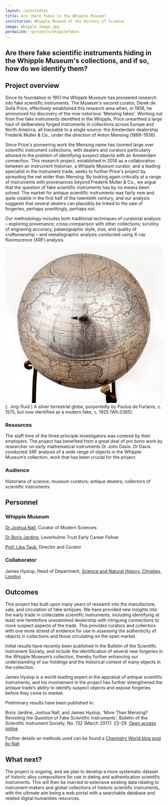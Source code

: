 ```yaml
---
layout: casestudies
title: Are there fakes in the Whipple Museum?
institution: Whipple Museum of the History of Science
image: Whipple image.jpg
permalink: /projects/whipplefakes
---
```


## Are there fake scientific instruments hiding in the Whipple Museum's collections, and if so, how do we identify them?


## Project overview

Since its foundation in 1951 the Whipple Museum has pioneered research into fake scientific instruments. The Museum's second curator, Derek de Solla Price, effectively established this research area when, in 1956, he announced his discovery of the now notorious 'Mensing fakes'. Working out from five fake instruments identified in the Whipple, Price unearthed a large haul of deliberately forged instruments in collections across Europe and North America, all traceable to a single source: the Amsterdam dealership Frederik Muller & Co., under the direction of Anton Mensing (1866–1936).

Since Price's pioneering work the Mensing name has loomed large over scientific instrument collections, with dealers and curators particularly attuned to the problem of identifying suspect objects with an Amsterdam connection. This research project, established in 2014 as a collaboration between an instrument historian, a Whipple Museum curator, and a leading specialist in the instrument trade, seeks to further Price's project by spreading the net wider than Mensing. By looking again critically at a range of instruments with provenances beyond Frederik Muller & Co., we argue that the question of fake scientific instruments has by no means been solved. The market for antique scientific instruments was fairly new and quite volatile in the first half of the twentieth century, and our analysis suggests that several dealers can plausibly be linked to the sale of forgeries, perhaps unwittingly, perhaps not.

Our methodology includes both traditional techniques of curatorial analysis – exploring provenance; cross-comparison with other collections; scrutiny of engraving accuracy, palaeographic style, size, and quality of craftsmanship – and metallographic analysis conducted using X-ray fluorescence (XRF) analysis.

![Terrestrial globe](/images/Whipple%20image.jpg){: .img-fluid }
A silver terrestrial globe, purportedly by Paulus de Furlanis, c. 1575, but now identified as a modern fake, c. 1925 (Wh.0365).


### Resources

The staff time of the three principle investigators was covered by their employers. The project has benefited from a great deal of pro bono work by researcher on early mathematical instruments Dr John Davis. Dr Davis conducted XRF analysis of a wide range of objects in the Whipple Museum’s collection, work that has been crucial for the project.

### Audience 

Historians of science; museum curators; antique dealers; collectors of scientific instruments

## Personnel

### Whipple Museum 
[Dr Joshua Nall](https://www.people.hps.cam.ac.uk/index/support-staff/nall), Curator of Modern Sciences

[Dr Boris Jardine](https://www.people.hps.cam.ac.uk/index/fellows-associates/jardine-boris), Leverhulme Trust Early Career Fellow 

[Prof. Liba Taub](https://www.people.hps.cam.ac.uk/index/teaching-officers/taub), Director and Curator 

### Collaborator

James Hyslop, Head of Department, [Science and Natural History, Christies, London](https://www.christies.com/departments/Science-Natural-History-47-1.aspx)

## Outcomes

This project has built upon many years of research into the manufacture, sale, and circulation of fake antiques. We have provided new insights into the early trade in collectable scientific instruments, including identifying at least one heretofore unexamined dealership with intriguing connections to more suspect aspects of the trade. This provides curators and collectors with one more strand of evidence for use in assessing the authenticity of objects in collections and those circulating on the open market.

Initial results have recently been published in the Bulletin of the Scientific Instrument Society, and include the identification of several new forgeries in the Whipple Museum’s collection, thereby further enhancing our understanding of our holdings and the historical context of many objects in the collection.

James Hyslop is a world-leading expert in the appraisal of antique scientific instruments, and his involvement in the project has further strengthened the antique trade’s ability to identify suspect objects and expose forgeries before they come to market.

Preliminary results have been published in:

Boris Jardine, Joshua Nall, and James Hyslop, 'More Than Mensing? Revisiting the Question of Fake Scientific Instruments', Bulletin of the Scientific Instrument Society, No. 132 (March 2017): 22–29. [Open access online](https://static1.squarespace.com/static/54ec9b40e4b02904f4e09b74/t/58f8d3c944024341b370612c/1492702155316/Jardine_Nall_Hyslop_March.pdf) 

Further details on methods used can be found a [Chemistry World blog post by Nall](https://www.chemistryworld.com/opinion/how-to-spot-fake-scientific-instruments/3008560.article)

## What next?

The project is ongoing, and we plan to develop a more systematic dataset of historic alloy compositions for use in dating and authentication scientific instruments. This will then be married to extensive existing data relating to instrument-makers and global collections of historic scientific instruments, with the ultimate aim being a web portal with a searchable database and related digital humanities resources.

